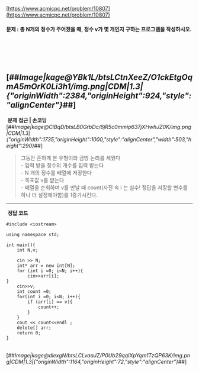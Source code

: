 [https://www.acmicpc.net/problem/10807](https://www.acmicpc.net/problem/10807)
​
#### **문제 : 총 N개의 정수가 주어졌을 때, 정수 v가 몇 개인지 구하는 프로그램을 작성하시오.**
​
---
​
[##_Image|kage@YBk1L/btsLCtnXeeZ/O1ckEtgOqmA5mOrK0Li3h1/img.png|CDM|1.3|{"originWidth":2384,"originHeight":924,"style":"alignCenter"}_##]
​
---
​
**문제 접근 | 손코딩**
​
[##_Image|kage@CiBqD/btsLB0GrbDc/6jR5c0mmip637jXHwhJZ0K/img.png|CDM|1.3|{"originWidth":1735,"originHeight":1000,"style":"alignCenter","width":503,"height":290}_##]
​
> 그동안 흔하게 본 유형이라 금방 논리를 세웠다  
> \- 입력 받을 정수의 개수를 입력 받는다  
> \- N 개의 정수를 배열에 저장한다  
> \- 목표값 v를 받는다  
> \- 배열을 순회하며 v를 만날 때 count(사진 속 i 는 실수! 정답을 저장할 변수를 하나 더 설정해야함)를 1증가시킨다.
​
---
​
**정답 코드**
​
```
#include <iostream>
​
using namespace std;
​
int main(){
    int N,v;
    
    cin >> N;
    int* arr = new int[N];
    for (int i =0; i<N; i++){
        cin>>arr[i];
}
    cin>>v;
    int count =0;
    for(int i =0; i<N; i++){
        if (arr[i] == v){
            count++;
        }
    }
    cout << count<<endl ;
    delete[] arr;
    return 0; 
}
```
​
[##_Image|kage@dlexgN/btsLCLvaaJZ/P0Ub29qqIXpYqm1TzQP63K/img.png|CDM|1.3|{"originWidth":1164,"originHeight":72,"style":"alignCenter"}_##]
